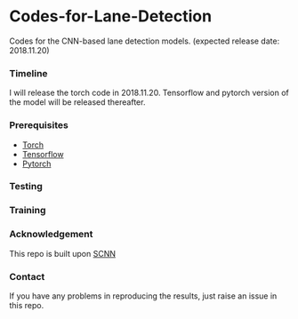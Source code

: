 # Codes-for-Lane-Detection
Codes for the CNN-based lane detection models. (expected release date: 2018.11.20)

### Timeline
I will release the torch code in 2018.11.20. Tensorflow and pytorch version of the model will be released thereafter.

### Prerequisites
- [Torch](http://torch.ch/docs/getting-started.html)
- [Tensorflow](https://www.tensorflow.org/)
- [Pytorch](https://pytorch.org/)

### Testing


### Training


### Acknowledgement
This repo is built upon [SCNN](https://github.com/XingangPan/SCNN)

### Contact
If you have any problems in reproducing the results, just raise an issue in this repo.
